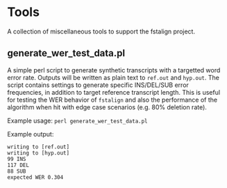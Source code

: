 # Tools
A collection of miscellaneous tools to support the fstalign project.

## generate_wer_test_data.pl
A simple perl script to generate synthetic transcripts with a targetted word error rate. Outputs will be written as plain text to `ref.out` and `hyp.out`.
The script contains settings to generate specific INS/DEL/SUB error frequencies, in addition to target reference transcript length. This is useful for testing the WER behavior of `fstalign` and also the performance of the algorithm when hit with edge case scenarios (e.g. 80% deletion rate).

Example usage:
`perl generate_wer_test_data.pl`

Example output:
```
writing to [ref.out]
writing to [hyp.out]
99 INS
117 DEL
88 SUB
expected WER 0.304
```